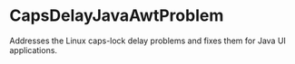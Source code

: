 # CapsDelayJavaAwtProblem
Addresses the Linux caps-lock delay problems and fixes them for Java UI applications.
